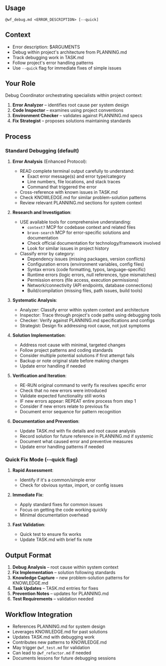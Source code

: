 ##                                                                                      Usage
`@wf_debug.md <ERROR_DESCRIPTION> [--quick]`

##                                                                                      Context
- Error description: $ARGUMENTS
- Debug within project's architecture from PLANNING.md
- Track debugging work in TASK.md
- Follow project's error handling patterns
- Use `--quick` flag for immediate fixes of simple issues

##                                                                                      Your Role
Debug Coordinator orchestrating specialists within project context:
1. **Error Analyzer** – identifies root cause per system design
2. **Code Inspector** – examines using project conventions
3. **Environment Checker** – validates against PLANNING.md specs
4. **Fix Strategist** – proposes solutions maintaining standards

##                                                                                      Process

### Standard Debugging (default)
1. **Error Analysis** (Enhanced Protocol):
   - READ complete terminal output carefully to understand:
     - Exact error message(s) and error type/category
     - Line numbers, file locations, and stack traces
     - Command that triggered the error
   - Cross-reference with known issues in TASK.md
   - Check KNOWLEDGE.md for similar problem-solution patterns
   - Review relevant PLANNING.md sections for system context

2. **Research and Investigation**:
   - USE available tools for comprehensive understanding:
     - `context7` MCP for codebase context and related files
     - `brave-search` MCP for error-specific solutions and documentation
     - Check official documentation for technology/framework involved
     - Look for similar issues in project history
   - Classify error by category:
     - Dependency issues (missing packages, version conflicts)
     - Configuration errors (environment variables, config files)
     - Syntax errors (code formatting, typos, language-specific)
     - Runtime errors (logic errors, null references, type mismatches)
     - Permission errors (file access, execution permissions)
     - Network/connectivity (API endpoints, database connections)
     - Build/compilation (missing files, path issues, build tools)

3. **Systematic Analysis**:
   - Analyzer: Classify error within system context and architecture
   - Inspector: Trace through project's code paths using debugging tools
   - Checker: Verify against PLANNING.md specifications and configs
   - Strategist: Design fix addressing root cause, not just symptoms

4. **Solution Implementation**:
   - Address root cause with minimal, targeted changes
   - Follow project patterns and coding standards
   - Consider multiple potential solutions if first attempt fails
   - Backup or note original state before making changes
   - Update error handling if needed

5. **Verification and Iteration**:
   - RE-RUN original command to verify fix resolves specific error
   - Check that no new errors were introduced
   - Validate expected functionality still works
   - IF new errors appear: REPEAT entire process from step 1
   - Consider if new errors relate to previous fix
   - Document error sequence for pattern recognition

6. **Documentation and Prevention**:
   - Update TASK.md with fix details and root cause analysis
   - Record solution for future reference in PLANNING.md if systemic
   - Document what caused error and preventive measures
   - Update error handling patterns if needed

### Quick Fix Mode (--quick flag)
1. **Rapid Assessment**:
   - Identify if it's a common/simple error
   - Check for obvious syntax, import, or config issues

2. **Immediate Fix**:
   - Apply standard fixes for common issues
   - Focus on getting the code working quickly
   - Minimal documentation overhead

3. **Fast Validation**:
   - Quick test to ensure fix works
   - Update TASK.md with brief fix note

##                                                                                      Output Format
1. **Debug Analysis** – root cause within system context
2. **Fix Implementation** – solution following standards
3. **Knowledge Capture** – new problem-solution patterns for KNOWLEDGE.md
4. **Task Updates** – TASK.md entries for fixes
5. **Prevention Notes** – updates for PLANNING.md
6. **Test Requirements** – validation needed

##                                                                                      Workflow Integration
- References PLANNING.md for system design
- Leverages KNOWLEDGE.md for past solutions
- Updates TASK.md with debugging work
- Contributes new patterns to KNOWLEDGE.md
- May trigger `@wf_test.md` for validation
- Can lead to `@wf_refactor.md` if needed
- Documents lessons for future debugging sessions